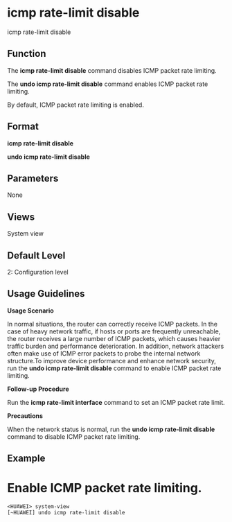 icmp rate-limit disable
=======================

icmp rate-limit disable

Function
--------



The **icmp rate-limit disable** command disables ICMP packet rate limiting.

The **undo icmp rate-limit disable** command enables ICMP packet rate limiting.



By default, ICMP packet rate limiting is enabled.


Format
------

**icmp rate-limit disable**

**undo icmp rate-limit disable**


Parameters
----------

None

Views
-----

System view


Default Level
-------------

2: Configuration level


Usage Guidelines
----------------

**Usage Scenario**



In normal situations, the router can correctly receive ICMP packets. In the case of heavy network traffic, if hosts or ports are frequently unreachable, the router receives a large number of ICMP packets, which causes heavier traffic burden and performance deterioration. In addition, network attackers often make use of ICMP error packets to probe the internal network structure.To improve device performance and enhance network security, run the **undo icmp rate-limit disable** command to enable ICMP packet rate limiting.



**Follow-up Procedure**



Run the **icmp rate-limit interface** command to set an ICMP packet rate limit.



**Precautions**



When the network status is normal, run the **undo icmp rate-limit disable** command to disable ICMP packet rate limiting.




Example
-------

# Enable ICMP packet rate limiting.
```
<HUAWEI> system-view
[~HUAWEI] undo icmp rate-limit disable

```
